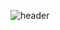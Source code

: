 ![header](https://capsule-render.vercel.app/api?type=waving&color=#6667AB&height=300&section=header)


